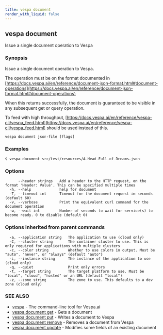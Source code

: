 ```yaml
---
title: vespa document
render_with_liquid: false
---
```


## vespa document

Issue a single document operation to Vespa

### Synopsis

Issue a single document operation to Vespa.

The operation must be on the format documented in
[https://docs.vespa.ai/en/reference/document-json-format.html#document-operations](https://docs.vespa.ai/en/reference/document-json-format.html#document-operations)

When this returns successfully, the document is guaranteed to be visible in any
subsequent get or query operation.

To feed with high throughput, [https://docs.vespa.ai/en/reference/vespa-cli/vespa_feed.html](https://docs.vespa.ai/en/reference/vespa-cli/vespa_feed.html)
should be used instead of this.

```
vespa document json-file [flags]
```

### Examples

```
$ vespa document src/test/resources/A-Head-Full-of-Dreams.json
```

### Options

```
      --header strings   Add a header to the HTTP request, on the format 'Header: Value'. This can be specified multiple times
  -h, --help             help for document
  -T, --timeout int      Timeout for the document request in seconds (default 60)
  -v, --verbose          Print the equivalent curl command for the document operation
  -w, --wait int         Number of seconds to wait for service(s) to become ready. 0 to disable (default 0)
```

### Options inherited from parent commands

```
  -a, --application string   The application to use (cloud only)
  -C, --cluster string       The container cluster to use. This is only required for applications with multiple clusters
  -c, --color string         Whether to use colors in output. Must be "auto", "never", or "always" (default "auto")
  -i, --instance string      The instance of the application to use (cloud only)
  -q, --quiet                Print only errors
  -t, --target string        The target platform to use. Must be "local", "cloud", "hosted" or an URL (default "local")
  -z, --zone string          The zone to use. This defaults to a dev zone (cloud only)
```

### SEE ALSO

* [vespa](vespa.html)	 - The command-line tool for Vespa.ai
* [vespa document get](vespa_document_get.html)	 - Gets a document
* [vespa document put](vespa_document_put.html)	 - Writes a document to Vespa
* [vespa document remove](vespa_document_remove.html)	 - Removes a document from Vespa
* [vespa document update](vespa_document_update.html)	 - Modifies some fields of an existing document

